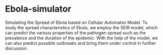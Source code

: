 # Ebola-simulator
Simulating the Spread of Ebola based on Cellular Automaton Model. To study the spread characteristics of Ebola, we employ the SEIR model, which can predict the various properties of the pathogen spread such as the prevalence and the duration of the epidemic. With the help of the model, we can also predict possible outbreaks and bring them under control in further discussion. 
